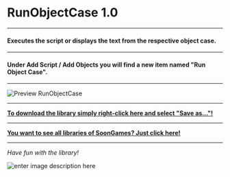 # RunObjectCase 1.0
---
#### Executes the script or displays the text from the respective object case.
---
#### Under Add Script / Add Objects you will find a new item named "Run Object Case".
---

![Preview RunObjectCase](https://raw.githubusercontent.com/SoonGames/quest_libraries/master/RunObjectCase/readme/RunObjectCase.gif)

---
**[To download the library simply right-click here and select "Save as..."!](https://github.com/SoonGames/quest_libraries/raw/master/RunObjectCase/RunObjectCase.aslx)**

---
**[You want to see all libraries of SoonGames? Just click here!](https://github.com/SoonGames/quest_libraries)**

---

*Have fun with the library!*

![enter image description here](https://i.imgur.com/lNRf4L7.png)